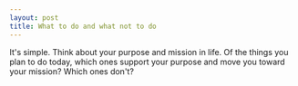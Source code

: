 ```yaml
---
layout: post
title: What to do and what not to do
---
```


It's simple. Think about your purpose and mission in life. Of the things you plan to do today, which ones support your purpose and move you toward your mission? Which ones don't?
